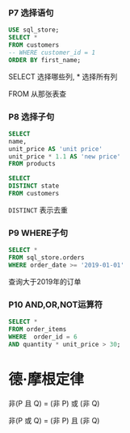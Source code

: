 ### P7 选择语句

```sql
USE sql_store;
SELECT *
FROM customers
-- WHERE customer_id = 1
ORDER BY first_name;

```

SELECT 选择哪些列, * 选择所有列

FROM  从那张表查

### P8 选择子句

```sql
SELECT 
name,
unit_price AS 'unit price'
unit_price * 1.1 AS 'new price'
FROM products
```

```sql
SELECT
DISTINCT state
FROM customers
```

`DISTINCT` 表示去重

### P9 WHERE子句

```sql
SELECT * 
FROM sql_store.orders
WHERE order_date >= '2019-01-01'
```

查询大于2019年的订单

### P10 AND,OR,NOT运算符

```sql
SELECT *
FROM order_items
WHERE  order_id = 6
AND quantity * unit_price > 30;
```

# 德·摩根定律

非(P 且 Q) = (非 P) 或 (非 Q)

非(P 或 Q) = (非 P) 且 (非 Q)